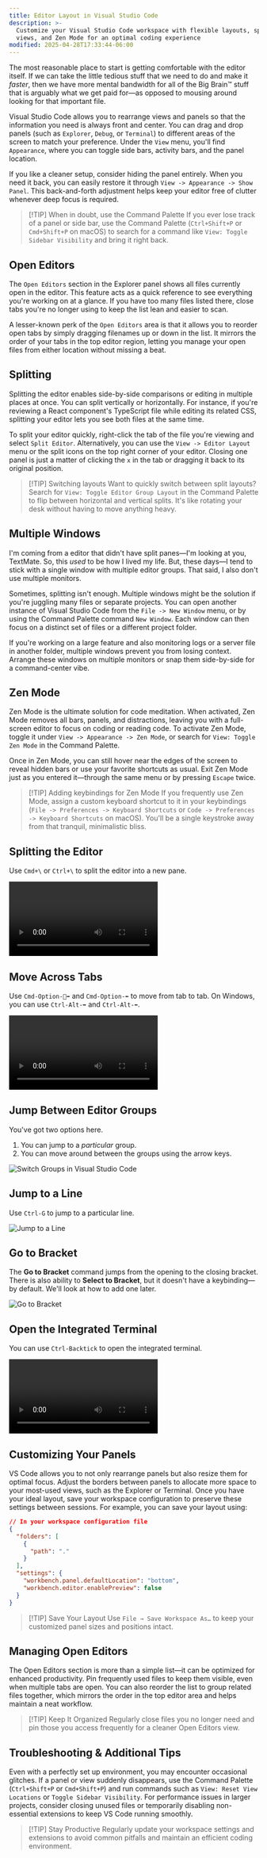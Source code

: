 ```yaml
---
title: Editor Layout in Visual Studio Code
description: >-
  Customize your Visual Studio Code workspace with flexible layouts, split
  views, and Zen Mode for an optimal coding experience
modified: 2025-04-28T17:33:44-06:00
---
```


The most reasonable place to start is getting comfortable with the editor itself. If we can take the little tedious stuff that we need to do and make it _faster_, then we have more mental bandwidth for all of the Big Brain™ stuff that is arguably what we get paid for—as opposed to mousing around looking for that important file.

Visual Studio Code allows you to rearrange views and panels so that the information you need is always front and center. You can drag and drop panels (such as `Explorer`, `Debug`, or `Terminal`) to different areas of the screen to match your preference. Under the `View` menu, you'll find `Appearance`, where you can toggle side bars, activity bars, and the panel location.

If you like a cleaner setup, consider hiding the panel entirely. When you need it back, you can easily restore it through `View -> Appearance -> Show Panel`. This back-and-forth adjustment helps keep your editor free of clutter whenever deep focus is required.

> [!TIP] When in doubt, use the Command Palette
> If you ever lose track of a panel or side bar, use the Command Palette (`Ctrl+Shift+P` or `Cmd+Shift+P` on macOS) to search for a command like `View: Toggle Sidebar Visibility` and bring it right back.

## Open Editors

The `Open Editors` section in the Explorer panel shows all files currently open in the editor. This feature acts as a quick reference to see everything you're working on at a glance. If you have too many files listed there, close tabs you're no longer using to keep the list lean and easier to scan.

A lesser-known perk of the `Open Editors` area is that it allows you to reorder open tabs by simply dragging filenames up or down in the list. It mirrors the order of your tabs in the top editor region, letting you manage your open files from either location without missing a beat.

## Splitting

Splitting the editor enables side-by-side comparisons or editing in multiple places at once. You can split vertically or horizontally. For instance, if you're reviewing a React component's TypeScript file while editing its related CSS, splitting your editor lets you see both files at the same time.

To split your editor quickly, right-click the tab of the file you're viewing and select `Split Editor`. Alternatively, you can use the `View -> Editor Layout` menu or the split icons on the top right corner of your editor. Closing one panel is just a matter of clicking the `x` in the tab or dragging it back to its original position.

> [!TIP] Switching layouts
> Want to quickly switch between split layouts? Search for `View: Toggle Editor Group Layout` in the Command Palette to flip between horizontal and vertical splits. It's like rotating your desk without having to move anything heavy.

## Multiple Windows

I'm coming from a editor that didn't have split panes—I'm looking at you, TextMate. So, this _used_ to be how I lived my life. But, these days—I tend to stick with a single window with multiple editor groups. That said, I also don't use multiple monitors.

Sometimes, splitting isn't enough. Multiple windows might be the solution if you're juggling many files or separate projects. You can open another instance of Visual Studio Code from the `File -> New Window` menu, or by using the Command Palette command `New Window`. Each window can then focus on a distinct set of files or a different project folder.

If you're working on a large feature and also monitoring logs or a server file in another folder, multiple windows prevent you from losing context. Arrange these windows on multiple monitors or snap them side-by-side for a command-center vibe.

## Zen Mode

Zen Mode is the ultimate solution for code meditation. When activated, Zen Mode removes all bars, panels, and distractions, leaving you with a full-screen editor to focus on coding or reading code. To activate Zen Mode, toggle it under `View -> Appearance -> Zen Mode`, or search for `View: Toggle Zen Mode` in the Command Palette.

Once in Zen Mode, you can still hover near the edges of the screen to reveal hidden bars or use your favorite shortcuts as usual. Exit Zen Mode just as you entered it—through the same menu or by pressing `Escape` twice.

> [!TIP] Adding keybindings for Zen Mode
> If you frequently use Zen Mode, assign a custom keyboard shortcut to it in your keybindings (`File -> Preferences -> Keyboard Shortcuts` or `Code -> Preferences -> Keyboard Shortcuts` on macOS). You'll be a single keystroke away from that tranquil, minimalistic bliss.

## Splitting the Editor

Use `Cmd+\` or `Ctrl+\` to split the editor into a new pane.

![Split the Editor in Visual Studio Code](assets/split-the-editor-vscode.mp4)

## Move Across Tabs

Use `Cmd-Option-⃗➡️` and `Cmd-Option-⬅️` to move from tab to tab. On Windows, you can use `Ctrl-Alt-➡️` and `Ctrl-Alt-⬅️`.

![Move from Tab to Tab in Visual Studio Code](assets/move-from-tab-to-tab.mp4)

## Jump Between Editor Groups

You've got two options here.

1. You can jump to a _particular_ group.
2. You can move around between the groups using the arrow keys.

![Switch Groups in Visual Studio Code](assets/switch-group-vscode.png)

## Jump to a Line

Use `Ctrl-G` to jump to a particular line.

![Jump to a Line](assets/go-to-line-vscode.png)

## Go to Bracket

The **Go to Bracket** command jumps from the opening to the closing bracket. There is also ability to **Select to Bracket**, but it doesn't have a keybinding—by default. We'll look at how to add one later.

![Go to Bracket](assets/go-to-bracket-vscode.png)

## Open the Integrated Terminal

You can use `Ctrl-Backtick` to open the integrated terminal.

![Open the Integrated Terminal](assets/open-the-terminal-vscode.mp4)

## Customizing Your Panels

VS Code allows you to not only rearrange panels but also resize them for optimal focus. Adjust the borders between panels to allocate more space to your most-used views, such as the Explorer or Terminal. Once you have your ideal layout, save your workspace configuration to preserve these settings between sessions. For example, you can save your layout using:

```json
// In your workspace configuration file
{
  "folders": [
    {
      "path": "."
    }
  ],
  "settings": {
    "workbench.panel.defaultLocation": "bottom",
    "workbench.editor.enablePreview": false
  }
}
```

> [!TIP] Save Your Layout
> Use `File → Save Workspace As…` to keep your customized panel sizes and positions intact.

## Managing Open Editors

The Open Editors section is more than a simple list—it can be optimized for enhanced productivity. Pin frequently used files to keep them visible, even when multiple tabs are open. You can also reorder the list to group related files together, which mirrors the order in the top editor area and helps maintain a neat workflow.

> [!TIP] Keep It Organized
> Regularly close files you no longer need and pin those you access frequently for a cleaner Open Editors view.

## Troubleshooting & Additional Tips

Even with a perfectly set up environment, you may encounter occasional glitches. If a panel or view suddenly disappears, use the Command Palette (`Ctrl+Shift+P` or `Cmd+Shift+P`) and run commands such as `View: Reset View Locations` or `Toggle Sidebar Visibility`. For performance issues in larger projects, consider closing unused files or temporarily disabling non-essential extensions to keep VS Code running smoothly.

> [!TIP] Stay Productive
> Regularly update your workspace settings and extensions to avoid common pitfalls and maintain an efficient coding environment.

